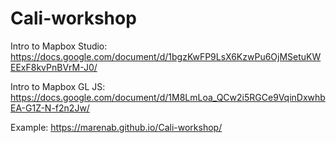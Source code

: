 # Cali-workshop

Intro to Mapbox Studio: https://docs.google.com/document/d/1bgzKwFP9LsX6KzwPu6OjMSetuKWEExF8kvPnBVrM-J0/

Intro to Mapbox GL JS: https://docs.google.com/document/d/1M8LmLoa_QCw2i5RGCe9VqinDxwhbEA-G1Z-N-f2n2Jw/

Example: https://marenab.github.io/Cali-workshop/
